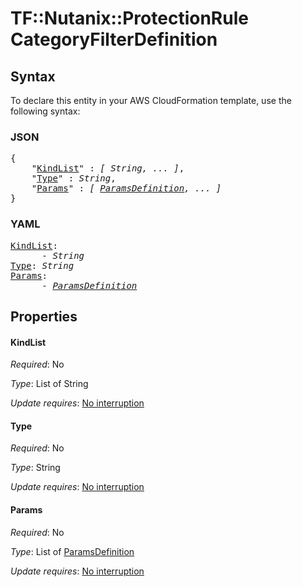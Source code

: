 # TF::Nutanix::ProtectionRule CategoryFilterDefinition

## Syntax

To declare this entity in your AWS CloudFormation template, use the following syntax:

### JSON

<pre>
{
    "<a href="#kindlist" title="KindList">KindList</a>" : <i>[ String, ... ]</i>,
    "<a href="#type" title="Type">Type</a>" : <i>String</i>,
    "<a href="#params" title="Params">Params</a>" : <i>[ <a href="paramsdefinition.md">ParamsDefinition</a>, ... ]</i>
}
</pre>

### YAML

<pre>
<a href="#kindlist" title="KindList">KindList</a>: <i>
      - String</i>
<a href="#type" title="Type">Type</a>: <i>String</i>
<a href="#params" title="Params">Params</a>: <i>
      - <a href="paramsdefinition.md">ParamsDefinition</a></i>
</pre>

## Properties

#### KindList

_Required_: No

_Type_: List of String

_Update requires_: [No interruption](https://docs.aws.amazon.com/AWSCloudFormation/latest/UserGuide/using-cfn-updating-stacks-update-behaviors.html#update-no-interrupt)

#### Type

_Required_: No

_Type_: String

_Update requires_: [No interruption](https://docs.aws.amazon.com/AWSCloudFormation/latest/UserGuide/using-cfn-updating-stacks-update-behaviors.html#update-no-interrupt)

#### Params

_Required_: No

_Type_: List of <a href="paramsdefinition.md">ParamsDefinition</a>

_Update requires_: [No interruption](https://docs.aws.amazon.com/AWSCloudFormation/latest/UserGuide/using-cfn-updating-stacks-update-behaviors.html#update-no-interrupt)

